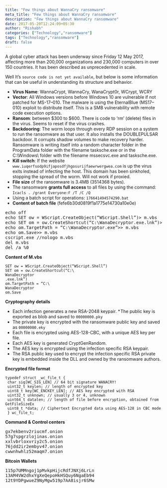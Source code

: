 ```yaml
---
title: "Few things about WannaCry ransomware"
meta_title: "Few things about WannaCry ransomware"
description: "Few things about WannaCry ransomware"
date: 2017-05-20T12:24:09+05:30
author: "Rishabh"
categories: ["Technology","ransomware"]
tags: ["Technology","ransomware"]
draft: false
---
```


A global cyber attack has been underway since Friday 12 May 2017, affecting more than 200,000 organizations and 230,000 computers in over 150 countries. It has been described as unprecedented in scale.

Well It’s ```source code is not yet available```, but below is some information that can be useful in understanding its structure and behavior.

* **Virus Name**: WannaCrypt, WannaCry, WanaCrypt0r, WCrypt, WCRY
* **Vector**: All Windows versions before Windows 10 are vulnerable if not patched for MS-17–010. The malware is using the EternalBlue (MS17–010) exploit to distribute itself. This is a SMB vulnerability with remote code execution options.
* **Ransom**: between $300 to $600. There is code to ‘rm’ (delete) files in the virus. Seems to reset if the virus crashes.
* **Backdooring**: The worm loops through every RDP session on a system to run the ransomware as that user. It also installs the DOUBLEPULSAR backdoor. It corrupts shadow volumes to make recovery harder. Ransomware is writing itself into a random character folder in the ProgramData folder with the filename tasksche.exe or in the C:\Windows\ folder with the filename mssecsvc.exe and tasksche.exe.
* **Kill switch**: If the website ``www.iuqerfsodp9ifjaposdfjhgosurijfaewrwergwea.com`` is up the virus exits instead of infecting the host. This domain has been sinkholed, stopping the spread of the worm. Will not work if proxied.
* **File size** of the ransomware is 3.4MB (3514368 bytes).
* The ransomware **grants full access** to all files by using the command:
     ``Icacls . /grant Everyone:F /T /C /Q``
* Using a batch script for operations:
     ``176641494574290.bat``
* **Content of batch file** (fefe6b30d0819f1a1775e14730a10e0e)

<pre>
echo off
echo SET ow = WScript.CreateObject(“WScript.Shell”)> m.vbs
echo SET om = ow.CreateShortcut(“C:\WanaDecryptor.exe.lnk”)>> m.vbs
echo om.TargetPath = “C:\WanaDecryptor.exe”>> m.vbs
echo om.Save>> m.vbs
cscript.exe //nologo m.vbs
del m.vbs
del /a %0
</pre>


**Content of M.vbs**


    SET ow = WScript.CreateObject(“WScript.Shell”)
    SET om = ow.CreateShortcut(“C:\
    WanaDecryptor
    .exe.lnk”)
    om.TargetPath = “C:\
    WanaDecryptor
    om.Save


**Cryptography details**

* Each infection generates a new RSA-2048 keypair.
* The public key is exported as blob and saved to ``00000000.pky``
* The private key is encrypted with the ransomware public key and saved as ``00000000.eky``
* Each file is encrypted using AES-128-CBC, with a unique AES key per file.
* Each AES key is generated CryptGenRandom.
* The AES key is encrypted using the infection specific RSA keypair.
* The RSA public key used to encrypt the infection specific RSA private key is embedded inside the DLL and owned by the ransomware authors.


**Encrypted file format**

    typedef struct _wc_file_t {
     char sig[WC_SIG_LEN] // 64 bit signature WANACRY!
     uint32_t keylen; // length of encrypted key
     uint8_t key[WC_ENCKEY_LEN]; // AES key encrypted with RSA
     uint32_t unknown; // usually 3 or 4, unknown
     uint64_t datalen; // length of file before encryption, obtained from GetFileSizeEx
     uint8_t *data; // Ciphertext Encrypted data using AES-128 in CBC mode
     } wc_file_t;



**Command & Control centers**
<pre>
gx7ekbenv2riucmf.onion
57g7spgrzlojinas.onion
xxlvbrloxvriy2c5.onion
76jdd2ir2embyv47.onion
cwwnhwhlz52maqm7.onion
</pre>

**Bitcoin Wallets**
<pre>
115p7UMMngoj1pMvkpHijcRdfJNXj6LrLn
13AM4VW2dhxYgXeQepoHkHSQuy6NgaEb94
12t9YDPgwueZ9NyMgw519p7AA8isjr6SMw
</pre>
